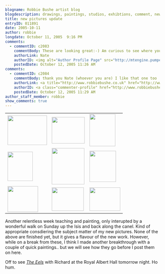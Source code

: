 ```yaml
---
blogname: Robbie Bushe artist blog
blogdescription: drawings, paintings, studios, exhibtions, comment, news as they happen to Robbie Bushe
title: new pictures update
entryID: 011891
date: 2005-10-11
author: robbie
longdate: October 11, 2005  9:16 PM
comments:
  - commentID: c2083
    commentBody: These are looking great:-) Am curious to see where you go with http://mtengine.pumpernickle.net/mt_pages/robbiebushe/previously/manyinbed.JPG
    authorLink: Nate
    authorID: <img alt="Author Profile Page" src="http://mtengine.pumpernickle.net/assets/images/nav-commenters.gif" width="16" height="16" /> 
    postedDate: October 12, 2005 11:26 AM
comments:
  - commentID: c2084
    commentBody: thank you Nate (whoever you are) I like that one too
    authorLink: <a title="http://www.robbiebushe.co.uk" href="http://www.robbiebushe.co.uk" rel="nofollow">robbie</a>
    authorID: <a class="commenter-profile" href="http://www.robbiebushe.co.uk"><img alt="Author Profile Page" src="http://mtengine.pumpernickle.net/assets/images/nav-commenters.gif" width="16" height="16" /></a> 
    postedDate: October 12, 2005 11:29 AM
author_staff_member: robbie
show_comments: true
---
```


<table><tr><td><a href="http://mtengine.pumpernickle.net/mt_pages/robbiebushe/previously/studio0ct11051.html" onclick="window.open('http://mtengine.pumpernickle.net/mt_pages/robbiebushe/previously/studio0ct11051.html','popup','width=640,height=480,scrollbars=no,resizable=no,toolbar=no,directories=no,location=no,menubar=no,status=no,left=0,top=0'); return false"><img src="http://mtengine.pumpernickle.net/mt_pages/robbiebushe/previously/studio0ct1105-thumb.JPG" width="128" height="96" alt="" /></a></td><td><a href="http://mtengine.pumpernickle.net/mt_pages/robbiebushe/previously/bigcat.html" onclick="window.open('http://mtengine.pumpernickle.net/mt_pages/robbiebushe/previously/bigcat.html','popup','width=539,height=431,scrollbars=no,resizable=no,toolbar=no,directories=no,location=no,menubar=no,status=no,left=0,top=0'); return false"><img src="http://mtengine.pumpernickle.net/mt_pages/robbiebushe/previously/bigcat-thumb.JPG" width="107" height="86" alt="" /></a></td><td><a href="http://mtengine.pumpernickle.net/mt_pages/robbiebushe/previously/bird.html" onclick="window.open('http://mtengine.pumpernickle.net/mt_pages/robbiebushe/previously/bird.html','popup','width=424,height=525,scrollbars=no,resizable=no,toolbar=no,directories=no,location=no,menubar=no,status=no,left=0,top=0'); return false"><img src="http://mtengine.pumpernickle.net/mt_pages/robbiebushe/previously/bird-thumb.JPG" width="84" height="105" alt="" /></a></td></tr><tr><td><a href="http://mtengine.pumpernickle.net/mt_pages/robbiebushe/previously/couplesbyriver.html" onclick="window.open('http://mtengine.pumpernickle.net/mt_pages/robbiebushe/previously/couplesbyriver.html','popup','width=410,height=479,scrollbars=no,resizable=no,toolbar=no,directories=no,location=no,menubar=no,status=no,left=0,top=0'); return false"><img src="http://mtengine.pumpernickle.net/mt_pages/robbiebushe/previously/couplesbyriver-thumb.JPG" width="82" height="95" alt="" /></a></td><td><a href="http://mtengine.pumpernickle.net/mt_pages/robbiebushe/previously/ladyatbridge.html" onclick="window.open('http://mtengine.pumpernickle.net/mt_pages/robbiebushe/previously/ladyatbridge.html','popup','width=424,height=473,scrollbars=no,resizable=no,toolbar=no,directories=no,location=no,menubar=no,status=no,left=0,top=0'); return false"><img src="http://mtengine.pumpernickle.net/mt_pages/robbiebushe/previously/ladyatbridge-thumb.JPG" width="106" height="118" alt="" /></a></td><td><a href="http://mtengine.pumpernickle.net/mt_pages/robbiebushe/previously/boatandcat021.html" onclick="window.open('http://mtengine.pumpernickle.net/mt_pages/robbiebushe/previously/boatandcat021.html','popup','width=433,height=509,scrollbars=no,resizable=no,toolbar=no,directories=no,location=no,menubar=no,status=no,left=0,top=0'); return false"><img src="http://mtengine.pumpernickle.net/mt_pages/robbiebushe/previously/boatandcat02-thumb.JPG" width="86" height="101" alt="" /></a></td></tr><tr><td><a href="http://mtengine.pumpernickle.net/mt_pages/robbiebushe/previously/manyinbed.html" onclick="window.open('http://mtengine.pumpernickle.net/mt_pages/robbiebushe/previously/manyinbed.html','popup','width=497,height=424,scrollbars=no,resizable=no,toolbar=no,directories=no,location=no,menubar=no,status=no,left=0,top=0'); return false"><img src="http://mtengine.pumpernickle.net/mt_pages/robbiebushe/previously/manyinbed-thumb.JPG" width="99" height="84" alt="" /></a></td><td><a href="http://mtengine.pumpernickle.net/mt_pages/robbiebushe/previously/nightbridge.html" onclick="window.open('http://mtengine.pumpernickle.net/mt_pages/robbiebushe/previously/nightbridge.html','popup','width=522,height=381,scrollbars=no,resizable=no,toolbar=no,directories=no,location=no,menubar=no,status=no,left=0,top=0'); return false"><img src="http://mtengine.pumpernickle.net/mt_pages/robbiebushe/previously/nightbridge-thumb.JPG" width="104" height="76" alt="" /></a></td><td><a href="http://mtengine.pumpernickle.net/mt_pages/robbiebushe/previously/windyday.html" onclick="window.open('http://mtengine.pumpernickle.net/mt_pages/robbiebushe/previously/windyday.html','popup','width=504,height=384,scrollbars=no,resizable=no,toolbar=no,directories=no,location=no,menubar=no,status=no,left=0,top=0'); return false"><img src="http://mtengine.pumpernickle.net/mt_pages/robbiebushe/previously/windyday-thumb.JPG" width="100" height="76" alt="" /></a></td></tr></table>

<p>Another relentless week teaching and painting, only interupted by a wonderful walk on Sunday up the Isis and back along the canel. Kind of appropriate consdiering the subject matter of my new pictures. None of the above are finished yet, but it gives a flavour of the new work. However, while on a break from these,  I think I made another breakthrough with a couple of quick paintings.. but we will see how they go before I post them on here.</p>

<p>Off to see <a href="http://www.eelstheband.com/"><em>The Eels</em></a> with Richard at the Royal Albert Hall tomorrow night. Ho hum.</p>

